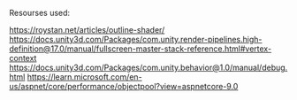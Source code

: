 Resourses used:

https://roystan.net/articles/outline-shader/
https://docs.unity3d.com/Packages/com.unity.render-pipelines.high-definition@17.0/manual/fullscreen-master-stack-reference.html#vertex-context
https://docs.unity3d.com/Packages/com.unity.behavior@1.0/manual/debug.html
https://learn.microsoft.com/en-us/aspnet/core/performance/objectpool?view=aspnetcore-9.0
